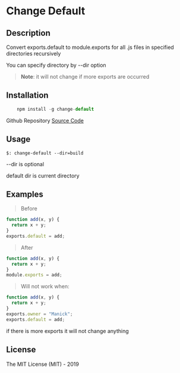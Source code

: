 # Change Default

## Description

Convert exports.default to module.exports for all .js files in specified directories recursively

You can specify directory by --dir option

> **Note**: it will not change if more exports are occurred

## Installation

```js
    npm install -g change-default
```

Github Repository
[Source Code](https://github.com/Creanick/change-default)

## Usage

```
$: change-default --dir=build
```

--dir is optional

default dir is current directory

## Examples

> Before

```javascript
function add(x, y) {
  return x + y;
}
exports.default = add;
```

> After

```javascript
function add(x, y) {
  return x + y;
}
module.exports = add;
```

> Will not work when:

```javascript
function add(x, y) {
  return x + y;
}
exports.owner = "Manick";
exports.default = add;
```

if there is more exports it will not change anything

## License

The MIT License (MIT) - 2019
